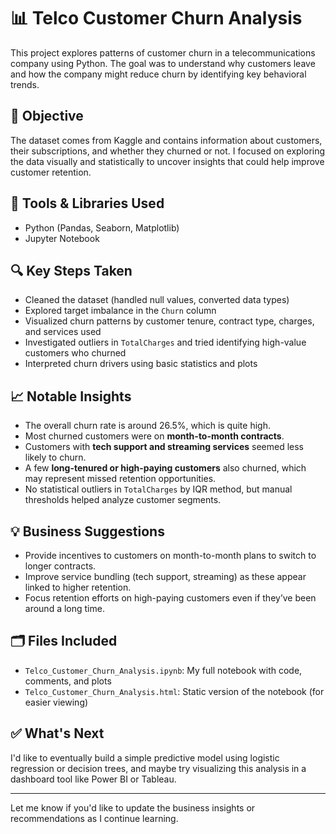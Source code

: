 # 📊 Telco Customer Churn Analysis

This project explores patterns of customer churn in a telecommunications company using Python. The goal was to understand why customers leave and how the company might reduce churn by identifying key behavioral trends.

## 🧠 Objective

The dataset comes from Kaggle and contains information about customers, their subscriptions, and whether they churned or not. I focused on exploring the data visually and statistically to uncover insights that could help improve customer retention.

## 🧪 Tools & Libraries Used

- Python (Pandas, Seaborn, Matplotlib)
- Jupyter Notebook

## 🔍 Key Steps Taken

- Cleaned the dataset (handled null values, converted data types)
- Explored target imbalance in the `Churn` column
- Visualized churn patterns by customer tenure, contract type, charges, and services used
- Investigated outliers in `TotalCharges` and tried identifying high-value customers who churned
- Interpreted churn drivers using basic statistics and plots

## 📈 Notable Insights

- The overall churn rate is around 26.5%, which is quite high.
- Most churned customers were on **month-to-month contracts**.
- Customers with **tech support and streaming services** seemed less likely to churn.
- A few **long-tenured or high-paying customers** also churned, which may represent missed retention opportunities.
- No statistical outliers in `TotalCharges` by IQR method, but manual thresholds helped analyze customer segments.

## 💡 Business Suggestions

- Provide incentives to customers on month-to-month plans to switch to longer contracts.
- Improve service bundling (tech support, streaming) as these appear linked to higher retention.
- Focus retention efforts on high-paying customers even if they’ve been around a long time.

## 🗂️ Files Included

- `Telco_Customer_Churn_Analysis.ipynb`: My full notebook with code, comments, and plots
- `Telco_Customer_Churn_Analysis.html`: Static version of the notebook (for easier viewing)

## ✅ What's Next

I'd like to eventually build a simple predictive model using logistic regression or decision trees, and maybe try visualizing this analysis in a dashboard tool like Power BI or Tableau.

---

Let me know if you'd like to update the business insights or recommendations as I continue learning.
